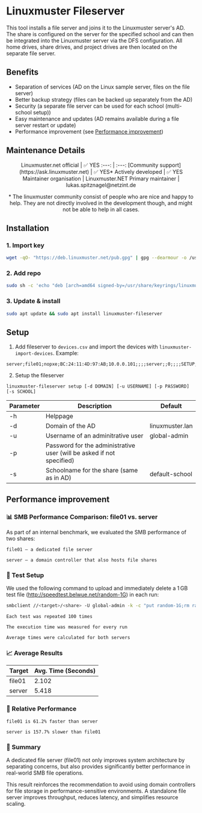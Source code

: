 # Linuxmuster Fileserver

This tool installs a file server and joins it to the Linuxmuster server's AD. The share is configured on the server for the specified school and can then be integrated into the Linuxmuster server via the DFS configuration. All home drives, share drives, and project drives are then located on the separate file server.

## Benefits

- Separation of services (AD on the Linux sample server, files on the file server)
- Better backup strategy (files can be backed up separately from the AD)
- Security (a separate file server can be used for each school (multi-school setup))
- Easy maintenance and updates (AD remains available during a file server restart or update)
- Performance improvement (see [Performance improvement](#performance-improvement))

## Maintenance Details
<div align="center">
Linuxmuster.net official | ✅  YES
:---: | :---: 
[Community support](https://ask.linuxmuster.net) | ✅  YES*
Actively developed | ✅  YES
Maintainer organisation |  Linuxmuster.NET
Primary maintainer | lukas.spitznagel@netzint.de  
    
\* The linuxmuster community consist of people who are nice and happy to help. They are not directly involved in the development though, and might not be able to help in all cases.
</div>

## Installation

### 1. Import key

```bash
wget -qO- "https://deb.linuxmuster.net/pub.gpg" | gpg --dearmour -o /usr/share/keyrings/linuxmuster.net.gpg
```

### 2. Add repo

```bash
sudo sh -c 'echo "deb [arch=amd64 signed-by=/usr/share/keyrings/linuxmuster.net.gpg] https://deb.linuxmuster.net/ lmn73 main" > /etc/apt/sources.list.d/lmn73.list'
```

### 3. Update & install

```bash
sudo apt update && sudo apt install linuxmuster-fileserver
```

## Setup

1. Add fileserver to ```devices.csv``` and import the devices with ```linuxmuster-import-devices```. Example:
```csv
server;file01;nopxe;BC:24:11:4D:97:AB;10.0.0.101;;;;server;;0;;;;SETUP;
```

2. Setup the fileserver
```
linuxmuster-fileserver setup [-d DOMAIN] [-u USERNAME] [-p PASSWORD] [-s SCHOOL]
```
| Parameter | Description | Default |
|-----------|-------------|---------|
| -h        | Helppage    |         |
| -d        | Domain of the AD | linuxmuster.lan |
| -u        | Username of an adminitrative user | global-admin |
| -p        | Password for the administrative user (will be asked if not specified) |  |
| -s        | Schoolname for the share (same as in AD) | default-school |

## Performance improvement

### 📊 SMB Performance Comparison: file01 vs. server

As part of an internal benchmark, we evaluated the SMB performance of two shares:

    file01 – a dedicated file server

    server – a domain controller that also hosts file shares

### 🔧 Test Setup

We used the following command to upload and immediately delete a 1 GB test file (http://speedtest.belwue.net/random-1G) in each run:

```bash
smbclient //<target>/<share> -U global-admin -k -c "put random-1G;rm random-1G"
```

    Each test was repeated 100 times

    The execution time was measured for every run

    Average times were calculated for both servers

### 📈 Average Results
| Target	| Avg. Time (Seconds) |
|-----------|---------------------|
| file01	| 2.102               |
| server	| 5.418               |

### 🚀 Relative Performance

    file01 is 61.2% faster than server

    server is 157.7% slower than file01

### 🧠 Summary

A dedicated file server (file01) not only improves system architecture by separating concerns, but also provides significantly better performance in real-world SMB file operations.

This result reinforces the recommendation to avoid using domain controllers for file storage in performance-sensitive environments. A standalone file server improves throughput, reduces latency, and simplifies resource scaling.